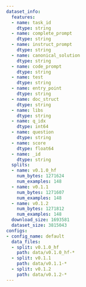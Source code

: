 ```yaml
---
dataset_info:
  features:
  - name: task_id
    dtype: string
  - name: complete_prompt
    dtype: string
  - name: instruct_prompt
    dtype: string
  - name: canonical_solution
    dtype: string
  - name: code_prompt
    dtype: string
  - name: test
    dtype: string
  - name: entry_point
    dtype: string
  - name: doc_struct
    dtype: string
  - name: libs
    dtype: string
  - name: q_idx
    dtype: int64
  - name: question
    dtype: string
  - name: score
    dtype: float64
  - name: _id
    dtype: string
  splits:
  - name: v0.1.0_hf
    num_bytes: 1271624
    num_examples: 148
  - name: v0.1.1
    num_bytes: 1271607
    num_examples: 148
  - name: v0.1.2
    num_bytes: 1271812
    num_examples: 148
  download_size: 1693581
  dataset_size: 3815043
configs:
- config_name: default
  data_files:
  - split: v0.1.0_hf
    path: data/v0.1.0_hf-*
  - split: v0.1.1
    path: data/v0.1.1-*
  - split: v0.1.2
    path: data/v0.1.2-*
---
```

